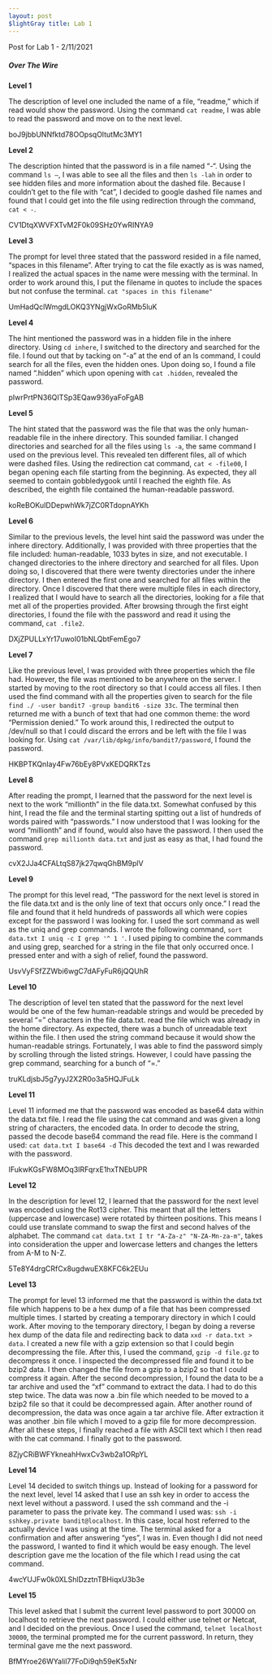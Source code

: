 ```yaml
---
layout: post 
$lightGray title: Lab 1 
---
```


Post for Lab 1 - 2/11/2021


##### **_Over The Wire_** 

**Level 1**

The description of level one included the name of a file, “readme,” which if read would show the password. Using the command `cat readme`, I was able to read the password and move on to the next level.

boJ9jbbUNNfktd78OOpsqOltutMc3MY1

**Level 2**

The description hinted that the password is in a file named “-“. Using the command `ls –`, I was able to see all the files and then `ls -lah` in order to see hidden files and more information about the dashed file. Because I couldn’t get to the file with “cat”, I decided to google dashed file names and found that I could get into the file using redirection through the command, `cat < -`. 

CV1DtqXWVFXTvM2F0k09SHz0YwRINYA9

**Level 3**

The prompt for level three stated that the password resided in a file named, “spaces in this filename”. After trying to cat the file exactly as is was named, I realized the actual spaces in the name were messing with the terminal. In order to work around this, I put the filename in quotes to include the spaces but not confuse the terminal. `cat "spaces in this filename"`

UmHadQclWmgdLOKQ3YNgjWxGoRMb5luK

**Level 4**

The hint mentioned the password was in a hidden file in the inhere directory. Using `cd inhere`, I switched to the directory and searched for the file. I found out that by tacking on “-a” at the end of an ls command, I could search for all the files, even the hidden ones. Upon doing so, I found a file named “.hidden” which upon opening with `cat .hidden`, revealed the password. 

pIwrPrtPN36QITSp3EQaw936yaFoFgAB


**Level 5**

The hint stated that the password was the file that was the only human-readable file in the inhere directory. This sounded familiar. I changed directories and searched for all the files using `ls -a`, the same command I used on the previous level. This revealed ten different files, all of which were dashed files. Using the redirection cat command, `cat < -file00`, I began opening each file starting from the beginning. As expected, they all seemed to contain gobbledygook until I reached the eighth file. As described, the eighth file contained the human-readable password. 

koReBOKuIDDepwhWk7jZC0RTdopnAYKh


**Level 6**

Similar to the previous levels, the level hint said the password was under the inhere directory. Additionally, I was provided with three properties that the file included: human-readable, 1033 bytes in size, and not executable. I changed directories to the inhere directory and searched for all files. Upon doing so, I discovered that there were twenty directories under the inhere directory. I then entered the first one and searched for all files within the directory. Once I discovered that there were multiple files in each directory, I realized that I would have to search all the directories, looking for a file that met all of the properties provided. After browsing through the first eight directories, I found the file with the password and read it using the command, `cat .file2`.

DXjZPULLxYr17uwoI01bNLQbtFemEgo7

**Level 7**

Like the previous level, I was provided with three properties which the file had. However, the file was mentioned to be anywhere on the server. I started by moving to the root directory so that I could access all files. I then used the find command with all the properties given to search for the file `find ./ -user bandit7 -group bandit6 -size 33c`. The terminal then returned me with a bunch of text that had one common theme: the word “Permission denied.” To work around this, I redirected the output to /dev/null so that I could discard the errors and be left with the file I was looking for. Using `cat /var/lib/dpkg/info/bandit7/password`, I found the password. 

HKBPTKQnIay4Fw76bEy8PVxKEDQRKTzs

**Level 8**

After reading the prompt, I learned that the password for the next level is next to the work “millionth” in the file data.txt. Somewhat confused by this hint, I read the file and the terminal starting spitting out a list of hundreds of words paired with “passwords.” I now understood that I was looking for the word “millionth” and if found, would also have the password. I then used the command `grep millionth data.txt` and just as easy as that, I had found the password. 

cvX2JJa4CFALtqS87jk27qwqGhBM9plV

**Level 9**

The prompt for this level read, “The password for the next level is stored in the file data.txt and is the only line of text that occurs only once.” I read the file and found that it held hundreds of passwords all which were copies except for the password I was looking for. I used the sort command as well as the uniq and grep commands. I wrote the following command, `sort data.txt I uniq -c I grep '^ 1 '`. I used piping to combine the commands and using grep, searched for a string in the file that only occurred once. I pressed enter and with a sigh of relief, found the password. 

UsvVyFSfZZWbi6wgC7dAFyFuR6jQQUhR

**Level 10**

The description of level ten stated that the password for the next level would be one of the few human-readable strings and would be preceded by several “=” characters in the file data.txt. read the file which was already in the home directory. As expected, there was a bunch of unreadable text within the file. I then used the string command because it would show the human-readable strings. Fortunately, I was able to find the password simply by scrolling through the listed strings. However, I could have passing the grep command, searching for a bunch of “=.”

truKLdjsbJ5g7yyJ2X2R0o3a5HQJFuLk

**Level 11**

Level 11 informed me that the password was encoded as base64 data within the data.txt file. I read the file using the cat command and was given a long string of characters, the encoded data. In order to decode the string, passed the decode base64 command the read file. Here is the command I used: `cat data.txt I base64 -d` This decoded the text and I was rewarded with the password. 

IFukwKGsFW8MOq3IRFqrxE1hxTNEbUPR 

**Level 12**

In the description for level 12, I learned that the password for the next level was encoded using the Rot13 cipher. This meant that all the letters (uppercase and lowercase) were rotated by thirteen positions. This means I could use translate command to swap the first and second halves of the alphabet. The command `cat data.txt I tr "A-Za-z" "N-ZA-Mn-za-m"`, takes into consideration the upper and lowercase letters and changes the letters from A-M to N-Z.

5Te8Y4drgCRfCx8ugdwuEX8KFC6k2EUu

**Level 13**

The prompt for level 13 informed me that the password is within the data.txt file which happens to be a hex dump of a file that has been compressed multiple times. I started by creating a temporary directory in which I could work. After moving to the temporary directory, I began by doing a reverse hex dump of the data file and redirecting back to data `xxd -r data.txt > data`. I created a new file with a gzip extension so that I could begin decompressing the file. After this, I used the command, `gzip -d file.gz` to decompress it once. I inspected the decompressed file and found it to be bzip2 data. I then changed the file from a gzip to a bzip2 so that I could compress it again. After the second decompression, I found the data to be a tar archive and used the “xf” command to extract the data. I had to do this step twice. The data was now a .bin file which needed to be moved to a bzip2 file so that it could be decompressed again. After another round of decompression, the data was once again a tar archive file. After extraction it was another .bin file which I moved to a gzip file for more decompression. After all these steps, I finally reached a file with ASCII text which I then read with the cat command. I finally got to the password. 

8ZjyCRiBWFYkneahHwxCv3wb2a1ORpYL

**Level 14**

Level 14 decided to switch things up. Instead of looking for a password for the next level, level 14 asked that I use an ssh key in order to access the next level without a password. I used the ssh command and the -i parameter to pass the private key. The command I used was: `ssh -i sshkey.private bandit@localhost`. In this case, local host referred to the actually device I was using at the time. The terminal asked for a confirmation and after answering “yes”, I was in. Even though I did not need the password, I wanted to find it which would be easy enough. The level description gave me the location of the file which I read using the cat command. 

4wcYUJFw0k0XLShlDzztnTBHiqxU3b3e


**Level 15**

This level asked that I submit the current level password to port 30000 on localhost to retrieve the next password. I could either use telnet or Netcat, and I decided on the previous. Once I used the command, `telnet localhost 30000`, the terminal prompted me for the current password. In return, they terminal gave me the next password.

BfMYroe26WYalil77FoDi9qh59eK5xNr


